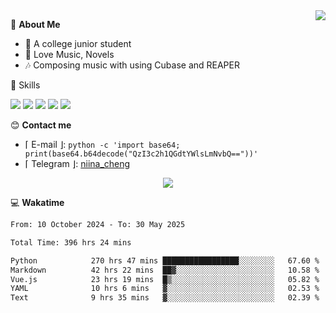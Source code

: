 <a href="#">
    <img align="right" src="https://github-readme-stats-tau-lilac-25.vercel.app/api?username=irorange27&count_private=true&show_icons=true&theme=transparent" />
</a>

💭 **About Me**

- 🏫 A college junior student
- 🍕 Love Music, Novels
- 🎶 Composing music with using Cubase and REAPER


🚀 Skills

![](https://img.shields.io/badge/-python-3e74a2?style=for-the-badge&logo=Python&logoColor=fff
)
![](https://img.shields.io/badge/-javascript-f0db4f?style=for-the-badge&logo=JavaScript&logoColor=fff
)
![](https://img.shields.io/badge/-vue3-41b883?style=for-the-badge&logo=Vue.js&logoColor=fff
)
![](https://img.shields.io/badge/-docker-2496ed?style=for-the-badge&logo=Docker&logoColor=fff
)
![](https://img.shields.io/badge/-linux-000000?style=for-the-badge&logo=Linux&logoColor=fff&color=000
)

😊 **Contact me**

- ⌈ E-mail ⌋: `python -c 'import base64; print(base64.b64decode("QzI3c2h1QGdtYWlsLmNvbQ=="))'`
- ⌈ Telegram ⌋: [niina_cheng](https://t.me/niina_cheng)

</p>
    <p align="center">
    <img src="https://profile-counter.glitch.me/{irorange27}/count.svg" />
</p>

💻 **Wakatime**

<!--START_SECTION:waka-->

```txt
From: 10 October 2024 - To: 30 May 2025

Total Time: 396 hrs 24 mins

Python            270 hrs 47 mins █████████████████░░░░░░░░   67.60 %
Markdown          42 hrs 22 mins  ██▓░░░░░░░░░░░░░░░░░░░░░░   10.58 %
Vue.js            23 hrs 19 mins  █▒░░░░░░░░░░░░░░░░░░░░░░░   05.82 %
YAML              10 hrs 6 mins   ▓░░░░░░░░░░░░░░░░░░░░░░░░   02.53 %
Text              9 hrs 35 mins   ▓░░░░░░░░░░░░░░░░░░░░░░░░   02.39 %
```

<!--END_SECTION:waka-->
